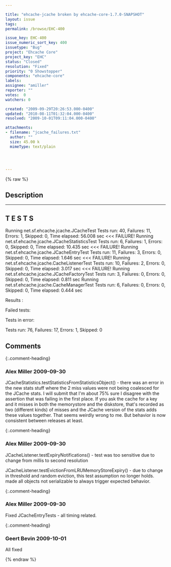 ```yaml
---

title: "ehcache-jcache broken by ehcache-core-1.7.0-SNAPSHOT"
layout: issue
tags: 
permalink: /browse/EHC-400

issue_key: EHC-400
issue_numeric_sort_key: 400
issuetype: "Bug"
project: "Ehcache Core"
project_key: "EHC"
status: "Closed"
resolution: "Fixed"
priority: "0 Showstopper"
components: "ehcache-core"
labels: 
assignee: "amiller"
reporter: ""
votes:  0
watchers: 0

created: "2009-09-29T20:26:53.000-0400"
updated: "2010-08-11T01:32:04.000-0400"
resolved: "2009-10-01T09:11:04.000-0400"

attachments:
- filename: "jcache_failures.txt"
  author: ""
  size: 45.00 k
  mimeType: text/plain




---
```


{% raw %}

## Description

<div markdown="1" class="description">

-------------------------------------------------------
 T E S T S
-------------------------------------------------------
Running net.sf.ehcache.jcache.JCacheTest
Tests run: 40, Failures: 11, Errors: 1, Skipped: 0, Time elapsed: 56.008 sec <<< FAILURE!
Running net.sf.ehcache.jcache.JCacheStatisticsTest
Tests run: 6, Failures: 1, Errors: 0, Skipped: 0, Time elapsed: 10.435 sec <<< FAILURE!
Running net.sf.ehcache.jcache.JCacheEntryTest
Tests run: 11, Failures: 3, Errors: 0, Skipped: 0, Time elapsed: 1.646 sec <<< FAILURE!
Running net.sf.ehcache.jcache.CacheListenerTest
Tests run: 10, Failures: 2, Errors: 0, Skipped: 0, Time elapsed: 3.017 sec <<< FAILURE!
Running net.sf.ehcache.jcache.JCacheFactoryTest
Tests run: 3, Failures: 0, Errors: 0, Skipped: 0, Time elapsed: 0.811 sec
Running net.sf.ehcache.jcache.CacheManagerTest
Tests run: 6, Failures: 0, Errors: 0, Skipped: 0, Time elapsed: 0.444 sec

Results :

Failed tests: 

Tests in error: 

Tests run: 76, Failures: 17, Errors: 1, Skipped: 0


</div>

## Comments


{:.comment-heading}
### **Alex Miller** <span class="date">2009-09-30</span>

<div markdown="1" class="comment">

JCacheStatistics.testStatisticsFromStatisticsObject() - there was an error in the new stats stuff where the 2 miss values were not being coalesced for the JCache stats.  I will submit that I'm about 75% sure I disagree with the assertion that was failing in the first place.  If you ask the cache for a key and it misses in both the memorystore and the diskstore, that's recorded as two (different kinds) of misses and the JCache version of the stats adds these values together.  That seems weirdly wrong to me.  But behavior is now consistent between releases at least.

</div>


{:.comment-heading}
### **Alex Miller** <span class="date">2009-09-30</span>

<div markdown="1" class="comment">

JCacheListener.testExpiryNotifications() - test was too sensitive due to change from millis to second resolution

JCacheListener.testEvictionFromLRUMemoryStoreExpiry() - due to change in threshold and random eviction, this test assumption no longer holds.  made all objects not serializable to always trigger expected behavior.

</div>


{:.comment-heading}
### **Alex Miller** <span class="date">2009-09-30</span>

<div markdown="1" class="comment">

Fixed JCacheEntryTests - all timing related.


</div>


{:.comment-heading}
### **Geert Bevin** <span class="date">2009-10-01</span>

<div markdown="1" class="comment">

All fixed

</div>



{% endraw %}
